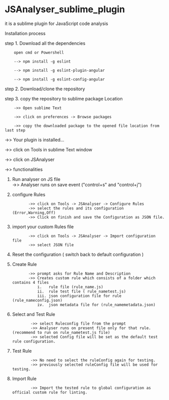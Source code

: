 # JSAnalyser_sublime_plugin
it is a sublime plugin for JavaScript code analysis


Installation process

step 1. Download all the dependencies

        open cmd or Powershell
        
        --> npm install -g eslint
  
        --> npm install -g eslint-plugin-angular
  
        --> npm install -g eslint-config-angular
  

step 2. Download/clone the repository

step 3. copy the repository to sublime package Location

        ->> Open sublime Text 

        ->> click on preferences -> Browse packages

        ->> copy the downloaded package to the opened file location from last step


->> Your plugin is installed...

->> click on Tools in sublime Text window

->> click on JSAnalyser

->> functionalities

  1. Run analyser on JS file
        
              ->> Analyser runs on save event ("control+s" and "control+j") 
  
  2. configure Rules
  
                ->> click on Tools -> JSAnalyser -> Configure Rules
                ->> select the rules and its configuration (Error,Warning,Off)
                ->> Click on finish and save the Configuration as JSON file.
  
  
  3. import your custom Rules file
            
                ->> click on Tools -> JSAnalyser -> Import configuration file
                ->> select JSON file

  4. Reset the configuration ( switch back to default configuration )
        
  5. Create Rule
        
                ->> prompt asks for Rule Name and Description 
                ->> Creates custom rule which consists of a folder which contains 4 files
                    i.   rule file (rule_name.js)
                    ii.  rule test file ( rule_nametest.js)
                    iii. json configuration file for rule (rule_nameconfig.json)
                    iv.  json metadata file for (rule_namemetadata.json)
  
  6. Select and Test Rule
        
                 ->> select Ruleconfig file from the prompt 
                 ->> Analyser runs on present file only for that rule.(recommend to run on rule_nametest.js file)
                 ->> selected Config file will be set as the default test rule configuration.
         
  7. Test Rule
      
                 ->> No need to select the ruleConfig again for testing.
                 ->> previously selected ruleConfig file will be used for testing.
         
  8. Import Rule
  
                 ->> Import the tested rule to global configuration as official custom rule for linting.  
